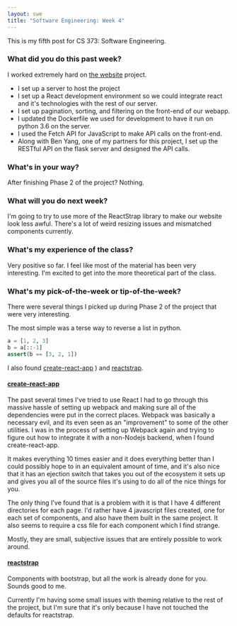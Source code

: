 ```yaml
---
layout: swe
title: "Software Engineering: Week 4"
---
```


This is my fifth post for CS 373: Software Engineering.

### What did you do this past week?
I worked extremely hard on [the website](leaguedb.me) project. 
 - I set up a server to host the project
 - I set up a React development environment so we could integrate
   react and it's technologies with the rest of our server.
 - I set up pagination, sorting, and filtering on the front-end of our
   webapp.
 - I updated the Dockerfile we used for development to have it run on
   python 3.6 on the server.
 - I used the Fetch API for JavaScript to make API calls on the
   front-end.
 - Along with Ben Yang, one of my partners for this project, I set up
   the RESTful API on the flask server and designed the API calls.

### What's in your way?

After finishing Phase 2 of the project? Nothing.

### What will you do next week?

I'm going to try to use more of the ReactStrap library to make our
website look less awful. There's a lot of weird resizing issues and
mismatched components currently.

### What's my experience of the class?

Very positive so far. I feel like most of the material has been very
interesting. I'm excited to get into the more theoretical part of the class.

### What's my pick-of-the-week or tip-of-the-week?

There were several things I picked up during Phase 2 of the project
that were very interesting.

The most simple was a terse way to reverse a list in python.

```python
a = [1, 2, 3]
b = a[::-1]
assert(b == [3, 2, 1])
```

I also found [create-react-app](https://github.com/facebookincubator/create-react-app)
) and [reactstrap](https://reactstrap.github.io/).

#### [create-react-app](https://github.com/facebookincubator/create-react-app)
 
The past several times I've tried to use React I had to go through
this massive hassle of setting up webpack and making sure all of the
dependencies were put in the correct places. Webpack was basically a
necessary evil, and its even seen as an "improvement" to some of the
other utilities. I was in the process of setting up Webpack again and
trying to figure out how to integrate it with a non-Nodejs backend,
when I found create-react-app. 

It makes everything 10 times easier and it does everything better than
I could possibly hope to in an equivalent amount of time, and it's
also nice that it has an ejection switch that takes you out of the
ecosystem it sets up and gives you all of the source files it's using
to do all of the nice things for you.

The only thing I've found that is a problem with it is that I have 4
different directories for each page. I'd rather have 4 javascript
files created, one for each set of components, and also have them
built in the same project. It also seems to require a css file for
each component which I find strange. 

Mostly, they are small, subjective issues that are entirely possible
to work around.

#### [reactstrap](https://reactstrap.github.io/)
 
Components with bootstrap, but all the work is already done for
you. Sounds good to me.

Currently I'm having some small issues with theming relative to the
rest of the project, but I'm sure that it's only because I have not
touched the defaults for reactstrap.


